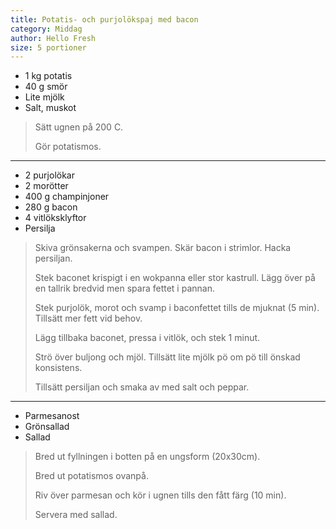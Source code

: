 ```yaml
---
title: Potatis- och purjolökspaj med bacon
category: Middag
author: Hello Fresh
size: 5 portioner
---
```


- 1 kg potatis
- 40 g smör
- Lite mjölk
- Salt, muskot

> Sätt ugnen på 200 C.
> 
> Gör potatismos.

---

- 2 purjolökar
- 2 morötter
- 400 g champinjoner
- 280 g bacon
- 4 vitlöksklyftor
- Persilja

> Skiva grönsakerna och svampen. Skär bacon i strimlor. Hacka persiljan.
> 
> Stek baconet krispigt i en wokpanna eller stor kastrull. Lägg över på en tallrik bredvid men spara fettet i pannan.
> 
> Stek purjolök, morot och svamp i baconfettet tills de mjuknat (5 min). Tillsätt mer fett vid behov.
> 
> Lägg tillbaka baconet, pressa i vitlök, och stek 1 minut.
> 
> Strö över buljong och mjöl. Tillsätt lite mjölk pö om pö till önskad konsistens.
> 
> Tillsätt persiljan och smaka av med salt och peppar.

---

- Parmesanost
- Grönsallad
- Sallad

> Bred ut fyllningen i botten på en ungsform (20x30cm).
> 
> Bred ut potatismos ovanpå.
> 
> Riv över parmesan och kör i ugnen tills den fått färg (10 min).
> 
> Servera med sallad.
